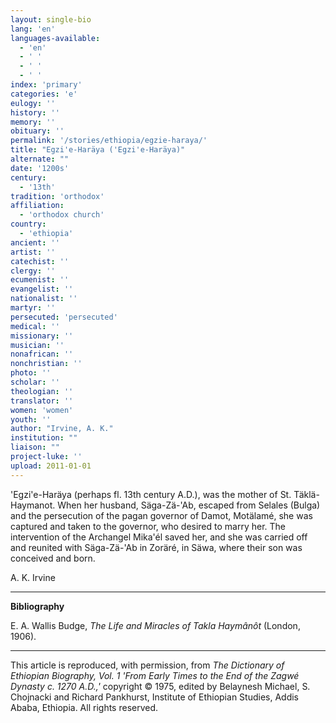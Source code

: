 ```yaml
---
layout: single-bio
lang: 'en'
languages-available:
  - 'en'
  - ' '
  - ' '
  - ' '
index: 'primary'
categories: 'e'
eulogy: ''
history: ''
memory: ''
obituary: ''
permalink: '/stories/ethiopia/egzie-haraya/'
title: "Egzi'e-Haräya ('Egzi'e-Haräya)"
alternate: ""
date: '1200s'
century:
  - '13th'
tradition: 'orthodox'
affiliation:
  - 'orthodox church'
country:
  - 'ethiopia'
ancient: ''
artist: ''
catechist: ''
clergy: ''
ecumenist: ''
evangelist: ''
nationalist: ''
martyr: ''
persecuted: 'persecuted'
medical: ''
missionary: ''
musician: ''
nonafrican: ''
nonchristian: ''
photo: ''
scholar: ''
theologian: ''
translator: ''
women: 'women'
youth: ''
author: "Irvine, A. K."
institution: ""
liaison: ""
project-luke: ''
upload: 2011-01-01
---
```




'Egzi'e-Har&auml;ya (perhaps fl. 13th century A.D.), was the mother of St. Täklä-Haymanot. When her husband, Säga-Zä-'Ab, escaped from Selales (Bulga) and the persecution of the pagan governor of Damot, Motälamé, she was captured and taken to the governor, who desired to marry her. The intervention of the Archangel Mika'él saved her, and she was carried off and reunited with Säga-Zä-'Ab in Zoräré, in Säwa, where their son was conceived and born.

A. K. Irvine

---

**Bibliography**

E. A. Wallis Budge, *The Life and Miracles of Takla Haymânôt* (London, 1906).

---

This article is reproduced, with permission, from *The Dictionary of Ethiopian Biography, Vol. 1 'From Early Times to the End of the Zagwé Dynasty c. 1270 A.D.,'* copyright &copy; 1975, edited by Belaynesh Michael, S. Chojnacki and Richard Pankhurst, Institute of Ethiopian Studies, Addis Ababa, Ethiopia.  All rights reserved.
